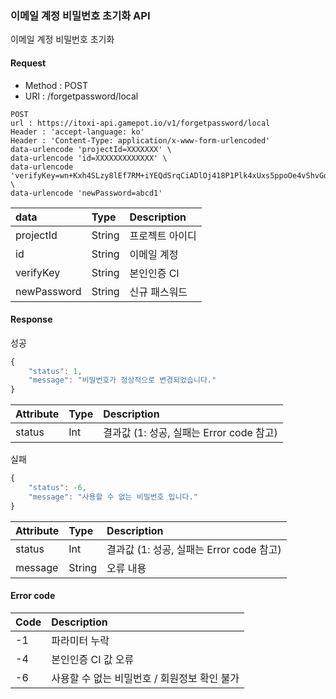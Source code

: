 ### 이메일 계정 비밀번호 초기화 API

이메일 계정 비밀번호 초기화

#### Request

 - Method : POST
 - URI : /forgetpassword/local

```text
POST
url : https://itoxi-api.gamepot.io/v1/forgetpassword/local
Header : 'accept-language: ko'
Header : 'Content-Type: application/x-www-form-urlencoded'
data-urlencode 'projectId=XXXXXXX' \
data-urlencode 'id=XXXXXXXXXXXXX' \
data-urlencode 'verifyKey=wn+Kxh4SLzy8lEf7RM+iYEQdSrqCiADlOj418P1Plk4xUxs5ppoOe4vShvGqWGw9fAQjmgc4dzmntXFdwzpO/g==' \
data-urlencode 'newPassword=abcd1'
```


| data | Type   | Description                             |
| :-------- | :----- | :---------------------------------------|
| projectId | String | 프로젝트 아이디     |
| id        | String | 이메일 계정        |
| verifyKey | String | 본인인증 CI        |
| newPassword  | String | 신규 패스워드    |






#### Response

성공

```javascript
{
    "status": 1,
    "message": "비밀번호가 정상적으로 변경되었습니다."
}
```

| Attribute       | Type    | Description                                     |
| :---------------| :------ | :---------------------------------------------- |
| status          | Int     | 결과값 \(1: 성공, 실패는 Error code 참고\)            |

실패
```javascript
{
    "status": -6,
    "message": "사용할 수 없는 비밀번호 입니다."
}
```

| Attribute | Type   | Description                                     |
| :-------- | :----- | :---------------------------------------------- |
| status    | Int    | 결과값 \(1: 성공, 실패는 Error code 참고\)        |
| message   | String | 오류 내용                                         |

#### Error code

| Code | Description                                                       |
| :--- | :---------------------------------------------------------------- |
| -1   | 파라미터 누락                                |
| -4   | 본인인증 CI 값 오류                           |
| -6   | 사용할 수 없는 비밀번호 / 회원정보 확인 불가        |